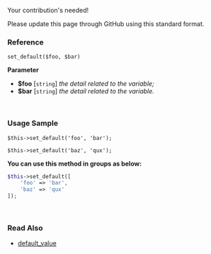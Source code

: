 Your contribution's needed!

Please update this page through GitHub using this standard format.

### Reference
`set_default($foo, $bar)`

**Parameter**
* **$foo** [`string`] *the detail related to the variable;*
* **$bar** [`string`] *the detail related to the variable.*

&nbsp;

### Usage Sample
`$this->set_default('foo', 'bar');`

`$this->set_default('baz', 'qux');`

**You can use this method in groups as below:**
```php
$this->set_default([
    'foo' => 'bar',
    'baz' => 'qux'
]);
```

&nbsp;

### Read Also
* [default_value](./default_value)

